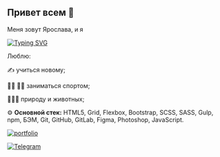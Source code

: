 ## Привет всем 👋

Меня зовут Ярослава, и я 

[![Typing SVG](https://readme-typing-svg.demolab.com?font=Fira+Code&weight=700&duration=4500&pause=1000&color=02C224&background=FFFFFF00&vCenter=true&random=false&width=435&lines=Junior+Frontend+Developer)](https://git.io/typing-svg)



Люблю:

✍️ учиться новому;

🚴‍♀️ 🤸‍♀️ заниматься спортом;

🌱🌳🐱 природу и животных;



⚙️ **Основной стек:** HTML5, Grid, Flexbox, Bootstrap, SCSS, SASS, Gulp, npm, БЭМ, Git, GitHub, GitLab, Figma, Photoshop, JavaScript.






[![portfolio](https://img.shields.io/badge/my_portfolio-000?style=for-the-badge&logo=ko-fi&logoColor=white)](https://yaroslavasabitova.github.io/yaroslava_sabitova/) 

[![Telegram](https://img.shields.io/badge/Telegram-2CA5E0?style=for-the-badge&logo=telegram&logoColor=white)](https://t.me/YaroslavaSabitova)



<!--
**YaroslavaSabitova/YaroslavaSabitova** is a ✨ _special_ ✨ repository because its `README.md` (this file) appears on your GitHub profile.

Here are some ideas to get you started:

- 🔭 I’m currently working on ...
- 🌱 I’m currently learning ...
- 👯 I’m looking to collaborate on ...
- 🤔 I’m looking for help with ...
- 💬 Ask me about ...
- 📫 How to reach me: ...
- 😄 Pronouns: ...
- ⚡ Fun fact: ...
-->
